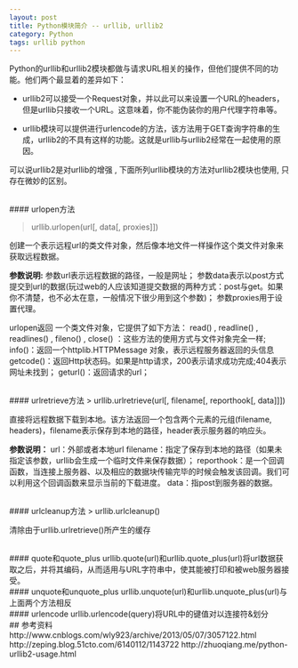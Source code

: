 ```yaml
---
layout: post
title: Python模块简介 -- urllib, urllib2
category: Python
tags: urllib python
---
```


Python的urllib和urllib2模块都做与请求URL相关的操作，但他们提供不同的功能。他们两个最显着的差异如下：

* urllib2可以接受一个Request对象，并以此可以来设置一个URL的headers，但是urllib只接收一个URL。这意味着，你不能伪装你的用户代理字符串等。

* urllib模块可以提供进行urlencode的方法，该方法用于GET查询字符串的生成，urllib2的不具有这样的功能。这就是urllib与urllib2经常在一起使用的原因。

可以说urllib2是对urllib的增强 , 下面所列urllib模块的方法对urllib2模块也使用, 只存在微妙的区别。

<br/>
#### urlopen方法

> urllib.urlopen(url[, data[, proxies]])

创建一个表示远程url的类文件对象，然后像本地文件一样操作这个类文件对象来获取远程数据。

**参数说明:**
参数url表示远程数据的路径，一般是网址；
参数data表示以post方式提交到url的数据(玩过web的人应该知道提交数据的两种方式：post与get。如果你不清楚，也不必太在意，一般情况下很少用到这个参数)；
参数proxies用于设置代理。

urlopen返回 一个类文件对象，它提供了如下方法：
read() , readline() , readlines() , fileno() , close() ：这些方法的使用方式与文件对象完全一样;
info()：返回一个httplib.HTTPMessage 对象，表示远程服务器返回的头信息
getcode()：返回Http状态码。如果是http请求，200表示请求成功完成;404表示网址未找到；
geturl()：返回请求的url；

<br/>
#### urlretrieve方法
> urllib.urlretrieve(url[, filename[, reporthook[, data]]])

直接将远程数据下载到本地。该方法返回一个包含两个元素的元组(filename, headers)，filename表示保存到本地的路径，header表示服务器的响应头。

**参数说明：**
url：外部或者本地url
filename：指定了保存到本地的路径（如果未指定该参数，urllib会生成一个临时文件来保存数据）；
reporthook：是一个回调函数，当连接上服务器、以及相应的数据块传输完毕的时候会触发该回调。我们可以利用这个回调函数来显示当前的下载进度。
data：指post到服务器的数据。

<br/>
#### urlcleanup方法
> urllib.urlcleanup()

清除由于urllib.urlretrieve()所产生的缓存

<br/>
#### quote和quote_plus
urllib.quote(url)和urllib.quote_plus(url)将url数据获取之后，并将其编码，从而适用与URL字符串中，使其能被打印和被web服务器接受。

<br/>
#### unquote和unquote_plus
urllib.unquote(url)和urllib.unquote_plus(url)与上面两个方法相反

<br/>
#### urlencode
urllib.urlencode(query)将URL中的键值对以连接符&划分

<br/>
## 参考资料
http://www.cnblogs.com/wly923/archive/2013/05/07/3057122.html
http://zeping.blog.51cto.com/6140112/1143722
http://zhuoqiang.me/python-urllib2-usage.html
